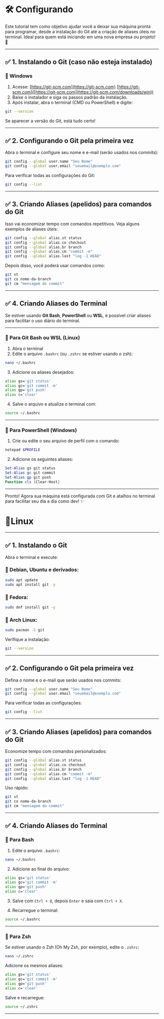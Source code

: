 # 🛠️ Configurando

Este tutorial tem como objetivo ajudar você a deixar sua máquina pronta para programar, desde a instalação do Git até a criação de aliases úteis no terminal. Ideal para quem está iniciando em uma nova empresa ou projeto! 🚀

---

## ✅ 1. Instalando o Git (caso não esteja instalado)

### 🔹 Windows

1. Acesse: [https://git-scm.com](https://git-scm.com) [https://git-scm.com]([https://git-scm.com](https://git-scm.com/downloads/win)) 
2. Baixe o instalador e siga os passos padrão da instalação.
3. Após instalar, abra o terminal (CMD ou PowerShell) e digite:

```bash
git --version
```

Se aparecer a versão do Git, está tudo certo!

---

## ✅ 2. Configurando o Git pela primeira vez

Abra o terminal e configure seu nome e e-mail (serão usados nos commits):

```bash
git config --global user.name "Seu Nome"
git config --global user.email "seuemail@exemplo.com"
```

Para verificar todas as configurações do Git:

```bash
git config --list
```

---

## ✅ 3. Criando Aliases (apelidos) para comandos do Git

Isso vai economizar tempo com comandos repetitivos. Veja alguns exemplos de aliases úteis:

```bash
git config --global alias.st status
git config --global alias.co checkout
git config --global alias.br branch
git config --global alias.cm "commit -m"
git config --global alias.last "log -1 HEAD"
```

Depois disso, você poderá usar comandos como:

```bash
git st
git co nome-da-branch
git cm "mensagem do commit"
```

---

## ✅ 4. Criando Aliases do Terminal

Se estiver usando **Git Bash**, **PowerShell** ou **WSL**, é possível criar aliases para facilitar o uso diário do terminal.

---

### 🔹 Para Git Bash ou WSL (Linux)

1. Abra o terminal
2. Edite o arquivo `.bashrc` (ou `.zshrc` se estiver usando o zsh):

```bash
nano ~/.bashrc
```

3. Adicione os aliases desejados:

```bash
alias gs='git status'
alias gc='git commit -m'
alias gp='git push'
alias c='clear'
```

4. Salve o arquivo e atualize o terminal com:

```bash
source ~/.bashrc
```

---

### 🔹 Para PowerShell (Windows)

1. Crie ou edite o seu arquivo de perfil com o comando:

```powershell
notepad $PROFILE
```

2. Adicione os seguintes aliases:

```powershell
Set-Alias gs git status
Set-Alias gc git commit
Set-Alias gp git push
Function cls {Clear-Host}
```

---

Pronto! Agora sua máquina está configurada com Git e atalhos no terminal para facilitar seu dia a dia como dev! ✨


# 🐧Linux


---

## ✅ 1. Instalando o Git

Abra o terminal e execute:

### 🔹 Debian, Ubuntu e derivados:

```bash
sudo apt update
sudo apt install git -y
```

### 🔹 Fedora:

```bash
sudo dnf install git -y
```

### 🔹 Arch Linux:

```bash
sudo pacman -S git
```

Verifique a instalação:

```bash
git --version
```

---

## ✅ 2. Configurando o Git pela primeira vez

Defina o nome e o e-mail que serão usados nos commits:

```bash
git config --global user.name "Seu Nome"
git config --global user.email "seuemail@exemplo.com"
```

Para verificar todas as configurações:

```bash
git config --list
```

---

## ✅ 3. Criando Aliases (apelidos) para comandos do Git

Economize tempo com comandos personalizados:

```bash
git config --global alias.st status
git config --global alias.co checkout
git config --global alias.br branch
git config --global alias.cm "commit -m"
git config --global alias.last "log -1 HEAD"
```

Uso rápido:

```bash
git st
git co nome-da-branch
git cm "mensagem do commit"
```

---

## ✅ 4. Criando Aliases do Terminal

### 🔹 Para Bash

1. Edite o arquivo `.bashrc`:

```bash
nano ~/.bashrc
```

2. Adicione ao final do arquivo:

```bash
alias gs='git status'
alias gc='git commit -m'
alias gp='git push'
alias c='clear'
```

3. Salve com `Ctrl + O`, depois `Enter` e saia com `Ctrl + X`.

4. Recarregue o terminal:

```bash
source ~/.bashrc
```

---

### 🔹 Para Zsh

Se estiver usando o Zsh (Oh My Zsh, por exemplo), edite o `.zshrc`:

```bash
nano ~/.zshrc
```

Adicione os mesmos aliases:

```bash
alias gs='git status'
alias gc='git commit -m'
alias gp='git push'
alias c='clear'
```

Salve e recarregue:

```bash
source ~/.zshrc
```

---
